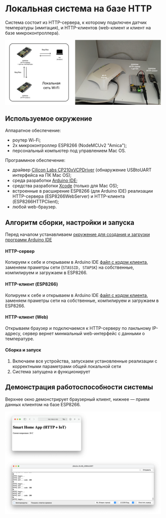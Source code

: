 # Локальная система на базе HTTP

Система состоит из HTTP-сервера, к которому подключен датчик температуры (имитация), и HTTP-клиентов (web-клиент и клиент на базе микроконтроллера).

![HTTP system structure](../../media/http/demo-structure.png)

## Используемое окружение

Аппаратное обеспечение:
* роутер Wi-Fi;
* 2x микроконтроллер ESP8266 (NodeMCUv2 "Amica");
* персональный компьютер под управлением Mac OS.

Программное обеспечение:
* драйвер [Cilicon Labs CP210xVCPDriver](https://www.silabs.com/developers/usb-to-uart-bridge-vcp-drivers) (обнаружение USBtoUART интерфейса на ПК Mac OS);
* среда разработки [Arduino IDE](https://www.arduino.cc/en/software);
* средства разработки [Xcode](https://apps.apple.com/ru/app/xcode/id497799835?mt=12) (только для Mac OS);
* встроенные в расширение ESP8266 (для Arduino IDE) реализации HTTP-сервера (ESP8266WebServer) и HTTP-клиента (ESP8266HTTPClient);
* любой web-браузер.

## Алгоритм сборки, настройки и запуска

Перед началом устанавливаем [окружение для создания и загрузки программ Arduino IDE](../../demo-tools/arduinoide.md)

#### HTTP-сервер

Копируем к себе и открываем в Arduino IDE [файл с кодом клиента](http_server.ino), заменяем праметры сети (```STASSID, STAPSK```) на собственные, компилируем и загружаем в ESP8266.

#### HTTP-клиент (ESP8266)

Копируем к себе и открываем в Arduino IDE [файл с кодом клиента](http_client.ino), заменяем праметры сети на собственные, компилируем и загружаем в ESP8266.

#### HTTP-клиент (Web)

Открываем браузер и подключаемся к HTTP-серверу по лакльному IP-адресу, сервер вернет минмальный web-интерфейс с данными о температуре.

#### Сборка и запуск

1. Включаем все устройства, запускаем установленные реализации с корректными параметрами общей локальной сети
2. Система запущена и функционирует

## Демонстрация работоспособности системы

Верхнее окно демонстрирует браузерный клиент, нижнее — прием данных клиентом на базе ESP8266.

![HTTP demo working](../../media/http/demo-working.png)